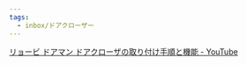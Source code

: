 ```yaml
---
tags:
  - inbox/ドアクローザー
---
```

[リョービ ドアマン ドアクローザの取り付け手順と機能 - YouTube](https://www.youtube.com/watch?v=fxuDh8kXcqs)

